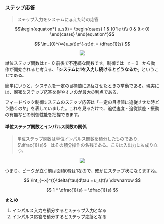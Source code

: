 ### ステップ応答
> ステップ入力をシステムに与えた時の応答

$$\begin{equation*}
  u_s(t) = 
    \begin{cases}
      1 & (0 \le t)\\
      0 & (t < 0)
    \end{cases}
\end{equation*}$$

$$
  \int_{0}^{∞}u_s(t)e^{-st}dt = \dfrac{1}{s}
$$

<p align="center">
    <img src="https://controlabo.com/wp-content/uploads/2020/11/unit_step_function-1.png"/>
</p>

単位ステップ関数は $t = 0$ 前後で不連続な関数です。制御では　$t = 0$　から動作が開始されると考える、「**システムに1を入力し続けるとどうなるか**」ということである。

簡単にいうと、システムを一定の目標値に追従させたときの挙動である。現実には、厳密なステップ応答を得やすいのが最大の利点である。

フィードバック制御システムのステップ応答は「一定の目標値に追従させた時どう動くのか」を表していました。これを見るだけで、追従速度・追従誤差・振動の有無などの制御性能を把握できます。

#### 単位ステップ関数とインパルス関数の関係
> 単位ステップ関数は単位インパルス関数を積分したものであり, $\dfrac{1}{s}$　はその積分操作の名残である。こらは入出力にも成り立つ。

<p align="center">
    <img src="https://controlabo.com/wp-content/uploads/2020/11/impulse_step_relation-2.png"/>
</p>

つまり、ピークが立つ前は面積0後は1なので、確かにステップ状になりますね。

$$
  \int_{-∞}^{t}\delta(\tau)d\tau = u_s(t)\\
  \downarrow
$$

$$
  1 * \dfrac{1}{s} = \dfrac{1}{s}
$$

**まとめ**
1. インパルス入力を積分するとステップ入力となる
2. インパルス応答を積分するとステップ応答となる